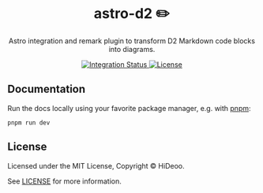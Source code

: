 <div align="center">
  <h1>astro-d2 ✏️</h1>
  <p>Astro integration and remark plugin to transform D2 Markdown code blocks into diagrams.</p>
</div>

<div align="center">
  <a href="https://github.com/HiDeoo/astro-d2/actions/workflows/integration.yml">
    <img alt="Integration Status" src="https://github.com/HiDeoo/astro-d2/actions/workflows/integration.yml/badge.svg" />
  </a>
  <a href="https://github.com/HiDeoo/astro-d2/blob/main/LICENSE">
    <img alt="License" src="https://badgen.net/github/license/HiDeoo/astro-d2" />
  </a>
  <br />
</div>

## Documentation

Run the docs locally using your favorite package manager, e.g. with [pnpm](https://pnpm.io):

```shell
pnpm run dev
```

## License

Licensed under the MIT License, Copyright © HiDeoo.

See [LICENSE](https://github.com/HiDeoo/astro-d2/blob/main/LICENSE) for more information.
